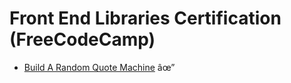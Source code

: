 # Front End Libraries Certification (FreeCodeCamp)

- [Build A Random Quote Machine](https://codepen.io/SyedAleemHussain/full/QWWzJYw) âœ”
